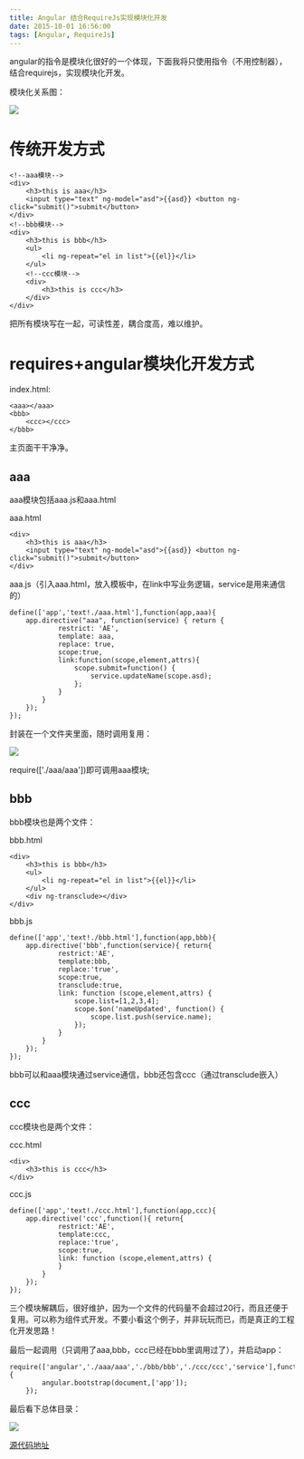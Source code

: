 ```yaml
---
title: Angular 结合RequireJs实现模块化开发
date: 2015-10-01 16:56:00
tags: [Angular, RequireJs]
---
```


angular的指令是模块化很好的一个体现，下面我将只使用指令（不用控制器），结合requirejs，实现模块化开发。

模块化关系图：

![](https://ws3.sinaimg.cn/large/83900b4egw1f9yh3om8qij20bl05e0t8.jpg)

# 传统开发方式

```
<!--aaa模块-->
<div>
    <h3>this is aaa</h3>
    <input type="text" ng-model="asd">{{asd}} <button ng-click="submit()">submit</button>
</div>
<!--bbb模块-->
<div>
    <h3>this is bbb</h3>
    <ul>
        <li ng-repeat="el in list">{{el}}</li>
    </ul>
    <!--ccc模块-->
    <div>
        <h3>this is ccc</h3>
    </div>
</div>
```

把所有模块写在一起，可读性差，耦合度高，难以维护。

# requires+angular模块化开发方式

index.html:

```
<aaa></aaa>
<bbb>
    <ccc></ccc>
</bbb>
```

主页面干干净净。

## aaa

aaa模块包括aaa.js和aaa.html

aaa.html

```
<div>
    <h3>this is aaa</h3>
    <input type="text" ng-model="asd">{{asd}} <button ng-click="submit()">submit</button>
</div>
```

aaa.js（引入aaa.html，放入模板中，在link中写业务逻辑，service是用来通信的）

```
define(['app','text!./aaa.html'],function(app,aaa){
    app.directive("aaa", function(service) { return {
            restrict: 'AE',
            template: aaa,
            replace: true,
            scope:true,
            link:function(scope,element,attrs){
                scope.submit=function() {
                    service.updateName(scope.asd);
                };
            }
        }
    });
});
```

封装在一个文件夹里面，随时调用复用：

![](https://ws1.sinaimg.cn/large/83900b4egw1f9yh3p0f0kj202y01zmx0.jpg)

require(['./aaa/aaa'])即可调用aaa模块;

## bbb

bbb模块也是两个文件：

bbb.html

```
<div>
    <h3>this is bbb</h3>
    <ul>
        <li ng-repeat="el in list">{{el}}</li>
    </ul>
    <div ng-transclude></div>
</div>
```

bbb.js

```
define(['app','text!./bbb.html'],function(app,bbb){
    app.directive('bbb',function(service){ return{
            restrict:'AE',
            template:bbb,
            replace:'true',
            scope:true,
            transclude:true,
            link: function (scope,element,attrs) {
                scope.list=[1,2,3,4];
                scope.$on('nameUpdated', function() {
                    scope.list.push(service.name);
                });
            }
        }
    });
});
```

bbb可以和aaa模块通过service通信，bbb还包含ccc（通过transclude嵌入）

## ccc

ccc模块也是两个文件：

ccc.html

```
<div>
    <h3>this is ccc</h3>
</div>
```

ccc.js

```
define(['app','text!./ccc.html'],function(app,ccc){
    app.directive('ccc',function(){ return{
            restrict:'AE',
            template:ccc,
            replace:'true',
            scope:true,
            link: function (scope,element,attrs) {
            }
        }
    });
});
```

三个模块解耦后，很好维护，因为一个文件的代码量不会超过20行，而且还便于复用。可以称为组件式开发。不要小看这个例子，并非玩玩而已，而是真正的工程化开发思路！

最后一起调用（只调用了aaa,bbb，ccc已经在bbb里调用过了），并启动app：

```
require(['angular','./aaa/aaa','./bbb/bbb','./ccc/ccc','service'],function(angular){
        angular.bootstrap(document,['app']);
    });
```

最后看下总体目录：

![](https://ws3.sinaimg.cn/large/83900b4egw1f9yh3p8mnoj203m08iaae.jpg)

[源代码地址](https://github.com/lewis617/myAngular/tree/master/%E6%A8%A1%E5%9D%97%E5%8C%96%E5%BC%80%E5%8F%91)